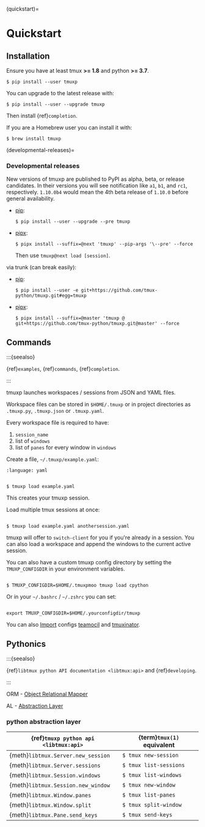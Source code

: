 (quickstart)=

# Quickstart

## Installation

Ensure you have at least tmux **>= 1.8** and python **>= 3.7**.

```console
$ pip install --user tmuxp
```

You can upgrade to the latest release with:

```console
$ pip install --user --upgrade tmuxp
```

Then install {ref}`completion`.

If you are a Homebrew user you can install it with:

```console
$ brew install tmuxp
```

(developmental-releases)=

### Developmental releases

New versions of tmuxp are published to PyPI as alpha, beta, or release candidates.
In their versions you will see notification like `a1`, `b1`, and `rc1`, respectively.
`1.10.0b4` would mean the 4th beta release of `1.10.0` before general availability.

- [pip]\:

  ```console
  $ pip install --user --upgrade --pre tmuxp
  ```

- [pipx]\:

  ```console
  $ pipx install --suffix=@next 'tmuxp' --pip-args '\--pre' --force
  ```

  Then use `tmuxp@next load [session]`.

via trunk (can break easily):

- [pip]\:

  ```console
  $ pip install --user -e git+https://github.com/tmux-python/tmuxp.git#egg=tmuxp
  ```

- [pipx]\:

  ```console
  $ pipx install --suffix=@master 'tmuxp @ git+https://github.com/tmux-python/tmuxp.git@master' --force
  ```

[pip]: https://pip.pypa.io/en/stable/
[pipx]: https://pypa.github.io/pipx/docs/

## Commands

:::{seealso}

{ref}`examples`, {ref}`commands`, {ref}`completion`.

:::

tmuxp launches workspaces / sessions from JSON and YAML files.

Workspace files can be stored in `$HOME/.tmuxp` or in project
directories as `.tmuxp.py`, `.tmuxp.json` or `.tmuxp.yaml`.

Every workspace file is required to have:

1. `session_name`
2. list of `windows`
3. list of `panes` for every window in `windows`

Create a file, `~/.tmuxp/example.yaml`:

```{literalinclude} ../examples/2-pane-vertical.yaml
:language: yaml

```

```console

$ tmuxp load example.yaml

```

This creates your tmuxp session.

Load multiple tmux sessions at once:

```console

$ tmuxp load example.yaml anothersession.yaml

```

tmuxp will offer to `switch-client` for you if you're already in a
session. You can also load a workspace and append the windows to
the current active session.

You can also have a custom tmuxp config directory by setting the
`TMUXP_CONFIGDIR` in your environment variables.

```console

$ TMUXP_CONFIGDIR=$HOME/.tmuxpmoo tmuxp load cpython

```

Or in your `~/.bashrc` / `~/.zshrc` you can set:

```console

export TMUXP_CONFIGDIR=$HOME/.yourconfigdir/tmuxp

```

You can also [Import][import] configs [teamocil] and [tmuxinator].

## Pythonics

:::{seealso}

{ref}`libtmux python API documentation <libtmux:api>` and {ref}`developing`.

:::

ORM - [Object Relational Mapper][object relational mapper]

AL - [Abstraction Layer][abstraction layer]

### python abstraction layer

| {ref}`tmuxp python api <libtmux:api>` | {term}`tmux(1)` equivalent |
| ------------------------------------- | -------------------------- |
| {meth}`libtmux.Server.new_session`    | `$ tmux new-session`       |
| {meth}`libtmux.Server.sessions`       | `$ tmux list-sessions`     |
| {meth}`libtmux.Session.windows`       | `$ tmux list-windows`      |
| {meth}`libtmux.Session.new_window`    | `$ tmux new-window`        |
| {meth}`libtmux.Window.panes`          | `$ tmux list-panes`        |
| {meth}`libtmux.Window.split`          | `$ tmux split-window`      |
| {meth}`libtmux.Pane.send_keys`        | `$ tmux send-keys`         |

[import]: http://tmuxp.git-pull.com/commands/#import
[tmuxinator]: https://github.com/aziz/tmuxinator
[teamocil]: https://github.com/remiprev/teamocil
[abstraction layer]: http://en.wikipedia.org/wiki/Abstraction_layer
[object relational mapper]: http://en.wikipedia.org/wiki/Object-relational_mapping
